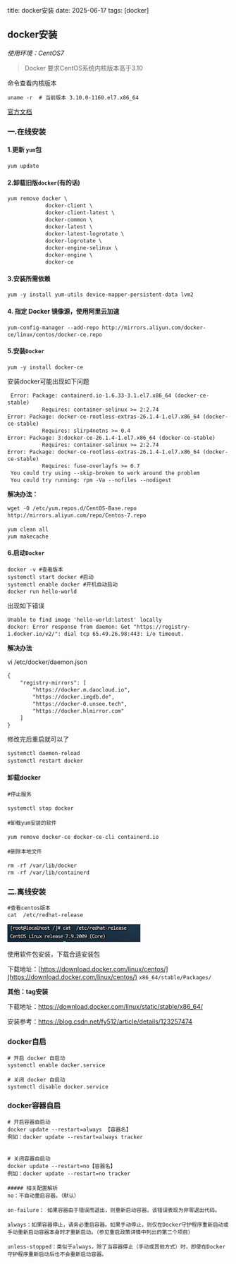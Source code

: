 title: docker安装
date: 2025-06-17
tags: [docker]

## docker安装

*使用环境：CentOS7*

> Docker 要求CentOS系统内核版本高于3.10

命令查看内核版本

```
uname -r  # 当前版本 3.10.0-1160.el7.x86_64
```

[官方文档](https://docs.docker.com/engine/install/centos/)

### 一.在线安装

#### 1.更新 `yum`包

```shell
yum update
```

#### 2.卸载旧版`docker`(有的话)

```shell
yum remove docker \
            docker-client \
            docker-client-latest \
            docker-common \
            docker-latest \
            docker-latest-logrotate \
            docker-logrotate \
            docker-engine-selinux \
            docker-engine \
            docker-ce
```

#### 3.安装所需依赖

```
yum -y install yum-utils device-mapper-persistent-data lvm2
```

#### 4. 指定 Docker 镜像源，使用阿里云加速

```
yum-config-manager --add-repo http://mirrors.aliyun.com/docker-ce/linux/centos/docker-ce.repo
```

####  5.安装`Docker`

```shell
yum -y install docker-ce
```

安装docker可能出现如下问题

```
 Error: Package: containerd.io-1.6.33-3.1.el7.x86_64 (docker-ce-stable)
           Requires: container-selinux >= 2:2.74
Error: Package: docker-ce-rootless-extras-26.1.4-1.el7.x86_64 (docker-ce-stable)
           Requires: slirp4netns >= 0.4
Error: Package: 3:docker-ce-26.1.4-1.el7.x86_64 (docker-ce-stable)
           Requires: container-selinux >= 2:2.74
Error: Package: docker-ce-rootless-extras-26.1.4-1.el7.x86_64 (docker-ce-stable)
           Requires: fuse-overlayfs >= 0.7
 You could try using --skip-broken to work around the problem
 You could try running: rpm -Va --nofiles --nodigest
```

**解决办法：**

```yacas
wget -O /etc/yum.repos.d/CentOS-Base.repo http://mirrors.aliyun.com/repo/Centos-7.repo
 
yum clean all
yum makecache
```

#### 6.启动`Docker`

```shell
docker -v #查看版本
systemctl start docker #启动
systemctl enable docker #开机自动启动
docker run hello-world
```

出现如下错误

```
Unable to find image 'hello-world:latest' locally
docker: Error response from daemon: Get "https://registry-1.docker.io/v2/": dial tcp 65.49.26.98:443: i/o timeout.
```

**解决办法**

vi /etc/docker/daemon.json

```
{
    "registry-mirrors": [
        "https://docker.m.daocloud.io",
        "https://docker.imgdb.de",
        "https://docker-0.unsee.tech",
        "https://docker.hlmirror.com"
    ]
}
```

修改完后重启就可以了

```bash
systemctl daemon-reload
systemctl restart docker
```



#### 卸载docker

```shell
#停止服务

systemctl stop docker

#卸载yum安装的软件

yum remove docker-ce docker-ce-cli containerd.io

#删除本地文件

rm -rf /var/lib/docker
rm -rf /var/lib/containerd
```



### 二.离线安装

```shell
#查看centos版本
cat  /etc/redhat-release
```

![image-20220930141213519](image-20220930141213519.png)

使用软件包安装，下载合适安装包

下载地址：[https://download.docker.com/linux/centos/](https://download.docker.com/linux/centos/)  `x86_64/stable/Packages/`



**其他：tag安装**

下载地址：https://download.docker.com/linux/static/stable/x86_64/

安装参考：https://blog.csdn.net/fy512/article/details/123257474

### docker自启

```
# 开启 docker 自启动
systemctl enable docker.service

# 关闭 docker 自启动
systemctl disable docker.service
```



### docker容器自启

```shell
# 开启容器自启动
docker update --restart=always 【容器名】
例如：docker update --restart=always tracker


# 关闭容器自启动
docker update --restart=no【容器名】
例如：docker update --restart=no tracker

##### 相关配置解析
no：不自动重启容器。（默认）

on-failure： 如果容器由于错误而退出，则重新启动容器，该错误表现为非零退出代码。

always：如果容器停止，请务必重启容器。如果手动停止，则仅在Docker守护程序重新启动或手动重新启动容器本身时才重新启动。（参见重启政策详情中列出的第二个项目）

unless-stopped：类似于always，除了当容器停止（手动或其他方式）时，即使在Docker守护程序重新启动后也不会重新启动容器。
```



